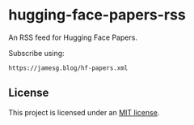 # hugging-face-papers-rss

An RSS feed for Hugging Face Papers.

Subscribe using:

```
https://jamesg.blog/hf-papers.xml
```

## License

This project is licensed under an [MIT license](LICENSE).
